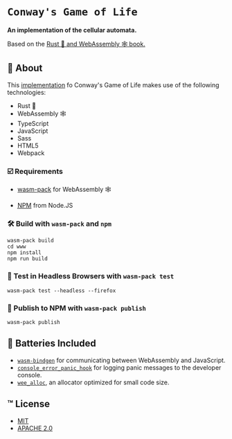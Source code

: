 # `Conway's Game of Life`

**An implementation of the cellular automata.**

Based on the [Rust 🦀 and WebAssembly 🕸 book.](https://rustwasm.github.io/docs/book)

## 💬 About

This [implementation](https://www.davidurbina.net/game-of-life/docs/index.html) fo Conway's Game of Life makes use of the following technologies:

-   Rust 🦀
-   WebAssembly 🕸
-   TypeScript
-   JavaScript
-   Sass
-   HTML5
-   Webpack

### ☑️ Requirements

-   [wasm-pack](https://rustwasm.github.io/wasm-pack/installer/) for WebAssembly 🕸

-   <abbr title="Node Packet Manager">[NPM](https://www.npmjs.com/get-npm)</abbr> from Node.JS

### 🛠️ Build with `wasm-pack` and `npm`

```
wasm-pack build
cd www
npm install
npm run build
```

### 🔬 Test in Headless Browsers with `wasm-pack test`

```
wasm-pack test --headless --firefox
```

### 🎁 Publish to NPM with `wasm-pack publish`

```
wasm-pack publish
```

## 🔋 Batteries Included

-   [`wasm-bindgen`](https://github.com/rustwasm/wasm-bindgen) for communicating
    between WebAssembly and JavaScript.
-   [`console_error_panic_hook`](https://github.com/rustwasm/console_error_panic_hook)
    for logging panic messages to the developer console.
-   [`wee_alloc`](https://github.com/rustwasm/wee_alloc), an allocator optimized
    for small code size.

## ™️ License

-   [MIT](https://github.com/daviur/game-of-life/blob/master/LICENSE_MIT)
-   [APACHE 2.0](https://github.com/daviur/game-of-life/blob/master/LICENSE_APACHE)
